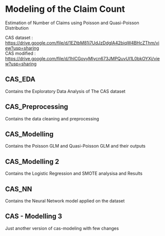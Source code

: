 # Modeling of the Claim Count
Estimation of Number of Claims using Poisson and Quasi-Poisson Distribution

CAS dataset : https://drive.google.com/file/d/1EZtbM81i7UdJzDdglA42biqW4BHcZThm/view?usp=sharing \
CAS modified : https://drive.google.com/file/d/1hICGovyMlycn673JMPQuvUI1L0bkOYXj/view?usp=sharing 

## CAS_EDA  
Contains the Exploratory Data Analysis of The CAS dataset 
## CAS_Preprocessing 
Contains the data cleaning and preprocessing 
## CAS_Modelling 
Contains the Poisson GLM and Quasi-Poisson GLM and their outputs 
## CAS_Modelling 2 
Contains the Logistic Regression and SMOTE analysisa and Results 
## CAS_NN 
Contains the Neural Network model applied on the dataset 
## CAS - Modelling 3 
Just another version of cas-modeling with few changes 
